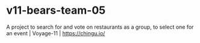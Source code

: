 # v11-bears-team-05

A project to search for and vote on restaurants as a group, to select one for an event | Voyage-11 | https://chingu.io/
